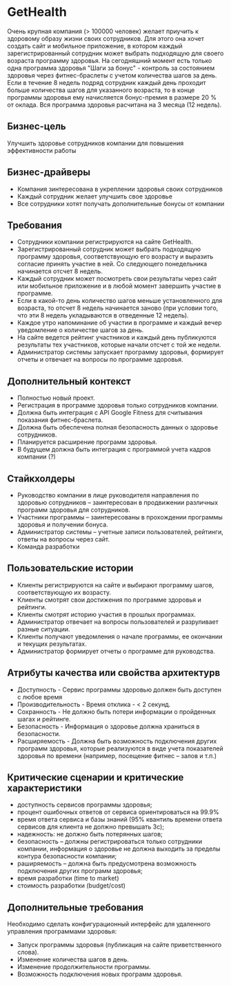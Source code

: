 # GetHealth

Очень крупная компания (> 100000 человек) желает приучить к здоровому образу жизни своих сотрудников. Для этого она хочет создать сайт и мобильное приложение, в котором каждый зарегистрированный сотрудник может выбрать подходящую для своего возраста программу здоровья. На сегодняшний момент есть только одна программа здоровья "Шаги за бонус"  - контроль за состоянием здоровья через фитнес-браслеты с учетом количества шагов за день. Если в течение 8 недель подряд сотрудник каждый день проходит больше количества шагов для указанного возраста, то в конце программы здоровья ему начисляется бонус-премия в размере 20 % от оклада. Вся программа здоровья расчитана на 3 месяца (12 недель).

## Бизнес-цель

Улучшить здоровье сотрудников компании для повышения эффективности работы

## Бизнес-драйверы

* Компания зинтересована в укреплении здоровья своих сотрудников 
* Каждый сотрудник желает улучшить свое здоровье
* Все сотрудники хотят получать дополнительные бонусы от компании

## Требования

* Сотрудники компании регистрируются на сайте GetHealth.
* Зарегистрированный сотрудник может выбрать подходящую программу здоровья, соответствующую его возрасту и выразить согласие принять участие в ней. Со следующего понедельника начинается отсчет 8 недель.
* Каждый сотрудник может посмотреть свои результаты через сайт или мобильное приложение и в любой момент завершить участие в программе.
* Если в какой-то день количество шагов меньше установленного для возраста, то отсчет 8 недель начинается заново (при условии того, что эти 8 недель укладываются в отведенные 12 недель).
* Каждое утро напоминание об участии в программе и каждый вечер уведомление о количестве шагов за день.
* На сайте ведется рейтинг участников и каждый день публикуются результаты тех участников, которые начали отсчет с той же недели.
* Администратор системы запускает программу здоровья, формирует отчеты и отвечает на вопросы по программе здоровья.

## Дополнительный контекст

* Полностью новый проект.
* Регистрация в программе здоровья только сотрудников компании.
* Должна быть интеграция с API Google Fitness для считывания показания фитнес-браслета.
* Должна быть обеспечена полная безопасность данных о здоровье сотрудников.
* Планируется расширение программ здоровья.
* В будущем должна быть интеграция с программой учета кадров компании (?)

## Стайкхолдеры

* Руководство компании в лице руководителя направления по здоровью сотрудников – заинтересован в продвижении различных программ здоровья для сотрудников.
* Участники программы – заинтересованы в прохождении программы здоровья и получении бонуса.
* Администратор системы – учетные записи пользователей, рейтинги, ответы на вопросы через сайт.  
* Команда разработки

## Пользовательские истории

* Клиенты регистрируются на сайте и выбирают программу шагов, соответствующую их возрасту.
* Клиенты смотрят свои достижения по программе здоровья и рейтинги.
* Клиенты смотрят историю участия в прошлых программах.
* Администратор отвечает на вопросы пользователей и разруливает разные ситуации.
* Клиенты получают уведомления о начале программы, ее окончании и текущих результатах.
* Администратор формирует отчеты о программе для руководства.

## Атрибуты качества или свойства архитектурв

* Доступность - Сервис программы здоровью должен быть доступен с любое время
* Производительность - Время отклика - < 2 секунд.
* Сохранность - Не должно быть потери информации о пройденных шагах и рейтинге.
* Безопасность - Информация о здоровье должна храниться в безопасности.
* Расширяемость - Должна быть возможность подключения других программ здоровья, которые реализуются в виде учета показателей здоровья по времени (например, посещение фитнес – залов и т.п.)

## Критические сценарии и критические характеристики

* доступность сервисов программы здоровья;
* процент ошибочных ответов от сервиса ориентироваться на 99.9%
* время ответа сервиса и базы знаний (95% квантиль времени ответа сервисов для клиента не должно превышать 3с);
* надежность: не должно быть потерянных шагов;
* безопасность – должны регистрироваться только сотрудники компании, информация о здоровье не должна выходить за пределы контура безопасности компании;
* раширяемость – должна быть предусмотрена возможность подключения других программ здоровья;
* время разработки (time to market)
* стоимость разработки (budget/cost)


## Дополнительные требования

Необходимо сделать конфигурационный интерфейс для удаленного управления программами здоровья:
* Запуск программы здоровья (публикация на сайте приветственного слова).
* Изменение количества шагов в день.
* Изменение продолжительности программы.
* Возможность подключения новых программ здоровья.



